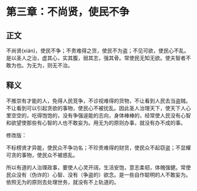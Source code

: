 # 第三章：不尚贤，使民不争

## 正文
不尚贤(xián)，使民不争；不贵难得之货，使民不为盗；不见可欲，使民心不乱。是以圣人之治，虚其心，实其腹，弱其志，强其骨。常使民无知无欲。使夫智者不敢为也。为无为，则无不治。

## 释义
不推崇有才能的人，免得人民竞争，不诊视难得的货物，不让看到人民去当盗贼。不让看到可以引起贪欲的事物，使民心不被扰乱。因此圣人治理天下，使天下人心里空空的，吃得饱饱的，没有争强逞能的志向，身体棒棒的，经常使人民没有心智和欲望使那些有心智的人也不敢妄为。用无为的原则办事，就没有办不成的事。

修改版：

不标榜贤才异能，使民众不争功名；不珍贵难得的财货，使民众不起窃盗；不显耀可贪的事物，使民众不被惑乱。

所以有道的人治理政事，要使人心灵开阔，生活安饱，意志柔韧，体魄强健。常使民众没有（伪诈的）心智、没有（争盗的）欲念。是一些自作聪明的人不敢妄为。依照无为的原则去处理世务，就没有不上轨道的。